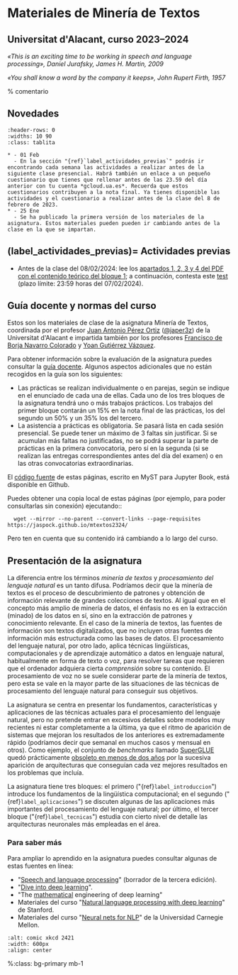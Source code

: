 
Materiales de Minería de Textos
===============================

Universitat d'Alacant, curso 2023–2024
--------------------------------------

*«This is an exciting time to be working in speech and language processing», Daniel Jurafsky, James H. Martin, 2009*

*«You shall know a word by the company it keeps», John Rupert Firth, 1957*


% comentario
 
Novedades
---------

`````{list-table}
:header-rows: 0
:widths: 10 90
:class: tablita

* - 01 Feb 
  - En la sección "{ref}`label_actividades_previas`" podrás ir encontrando cada semana las actividades a realizar antes de la siguiente clase presencial. Habrá también un enlace a un pequeño cuestionario que tienes que rellenar antes de las 23.59 del día anterior con tu cuenta *gcloud.ua.es*. Recuerda que estos cuestionarios contribuyen a la nota final. Ya tienes disponible las actividades y el cuestionario a realizar antes de la clase del 8 de febrero de 2023.
* - 25 Ene 
  - Se ha publicado la primera versión de los materiales de la asignatura. Estos materiales pueden pueden ir cambiando antes de la clase en la que se impartan.

`````

(label_actividades_previas)=
Actividades previas
-------------------

<!--
- Antes de la clase del 10/05/2023: lee los contenidos que se detallan en el apartado correspondiente a esta clase de la [página de técnicas][tecnicas] para la minería de textos; a continuación, realiza este [test][test12]  (**plazo límite: 23:59 del 09/05/2023**); termina también de comentar el notebook que empezaste en la clase anterior.

- Antes de la clase del 26/04/2023: lee los contenidos que se detallan en el apartado correspondiente a esta clase de la [página de técnicas][tecnicas] para la minería de textos; a continuación, realiza este [test][test11]  (plazo límite: 23:59 del 27/04/2023); termina también de comentar el notebook que empezaste en la clase anterior.

- Antes de la clase del 29/03/2023: lee los contenidos y visualiza los vídeos que se detallan en el apartado correspondiente a esta clase de la [página de técnicas][tecnicas] para la minería de textos; a continuación, realiza este [test][test10]  (plazo límite: 23:59 del 28/03/2023). Nota: esta clase y las siguientes serán impartidas por un profesor diferente a los de las sesiones anteriores, pero hay que realizar actividades previas como cualquier otra semana.

- Antes de la clase del 22/03/2023: lee el Tema 5 y 5.1; a continuación, contesta el siguiente test: [test][test08]  (plazo límite: 23:59 del 21/03/2023)

- P.Ev2. [Evaluación 2 (común)](https://jaspock.github.io/mtextos2223/bloque3_ev.html#entrega-2-selectiva). Apertura el 22/02/2023 - Cierre 23:59 del 29/03/2023 - Fuera de plazo hasta 05/04/23.

- Antes de la clase del 15/03/2023: lee el Tema 4; a continuación, contesta el siguiente test: [test][test07]  (plazo límite: 23:59 del 14/03/2023)

 - Antes de la clase del 08/03/2023: lee el Tema 3; a continuación, contesta el siguiente test: [test][test06]  (plazo límite: 23:59 del 07/03/2023)

- Antes de la clase del 01/03/2023: lee el Tema 2 y 2.1; a continuación, contesta estos tests: [test1][test04] y [test2][test05] (plazo límite: 23:59 del 28/02/2023)

- P.Ev1. [Evaluación 1 (común)](https://jaspock.github.io/mtextos2223/bloque3_ev.html#entrega-1-comun). Apertura el 22/02/2023 - Cierre 23:59 del 01/03/2023 - Fuera de plazo hasta 08/03/23.

- Antes de la clase del 22/02/2023: lee el [Tema  1 del bloque 2](https://jaspock.github.io/mtextos2223/bloque3_t1_aplicaciones.html); a continuación, contesta este [test][test03] (plazo límite: 23:59 horas del 21/02/2023). **IMPORTANTE:** PARA ESTA SESION SE HARÁ UNA EXCEPCIÓN Y EL PLAZO LÍMITE SERÁ: 23:59 horas del 28/02/2023

- Antes de la clase del 15/02/2023: lee los [apartados 5 y 6 del bloque 1](https://jaspock.github.io/mtextos2223/bloque1_3AnalisisSemantico.html), y luego contesta el siguiente [cuestionario][test02] (plazo límite: 23:59 horas del 14/02/2023).
-->
- Antes de la clase del 08/02/2024: lee los [apartados 1, 2, 3 y 4 del PDF con el contenido teórico del bloque 1](https://jaspock.github.io/mtextos2223/bloque1.html); a continuación, contesta este [test][test01] (plazo límite: 23:59 horas del 07/02/2024).


[test12]: https://forms.gle/qJMmKi6KGhtKDJtYA
[test11]: https://forms.gle/Eb3ZwwGxbQp88t4FA
[test10]: https://forms.gle/E1xzZHw6hzMWJaNr7
[tecnicas]: https://jaspock.github.io/mtextos2223/bloque2.html

[test08]: https://docs.google.com/forms/d/e/1FAIpQLSehp7JODgvCf0kOrAyQvF9eYhjc6SQboEc7-wPfCPB12ufdzQ/viewform
[test07]: https://docs.google.com/forms/d/e/1FAIpQLScsfrSzeMWqsAwFrYpl5zEgLOlDt9OZ0D5p8A2fN6Pyh1V3WA/viewform
[test06]: https://docs.google.com/forms/d/e/1FAIpQLScD2m7ZzwwJvkIDOVICuSy8mfE1wsvSeKaFQ3B23cftJyjYcQ/viewform
[test05]: https://docs.google.com/forms/d/e/1FAIpQLSccvm-ZXHONuDGX_Q8R1PmNWcb5eSbFde4NyX25uxPkNh4zNw/viewform
[test04]: https://docs.google.com/forms/d/e/1FAIpQLSe_n1zPl8FzhjXoF7E4ucGoOfjSm-D8HcQZ2N5dtcy-Nudsgw/viewform
[test03]: https://docs.google.com/forms/d/e/1FAIpQLSdJOREB0q6HP95Ny9GkNiKpouKESLt5aZRNDzhjezqVfIBhHA/viewform

[test02]: https://docs.google.com/forms/d/e/1FAIpQLSec_eQ4ZecmSKNrPhNbuMkfhLko149ckC2qQzFxdmOapHvp8A/viewform?usp=sf_link
[test01]: https://forms.gle/ncbWkFGCjSqXSTiX9



Guía docente y normas del curso
-------------------------------

Estos son los materiales de clase de la asignatura Minería de Textos, coordinada por el profesor [Juan Antonio Pérez Ortiz][japerez_url] ([@japer3z][japerez_twitter]) de la Universitat d'Alacant e impartida también por los profesores [Francisco de Borja Navarro Colorado][borja url] y [Yoan Gutiérrez Vázquez][yoan url]. 

Para obtener información sobre la evaluación de la asignatura puedes consultar la [guía docente][guía]. Algunos aspectos adicionales que no están recogidos en la guía son los siguientes:

[japerez_url]: https://cvnet.cpd.ua.es/curriculum-breve/es/perez-ortiz-juan-antonio/15404
[borja url]: https://cvnet.cpd.ua.es/curriculum-breve/es/navarro-colorado-francisco-de-borja/9307
[yoan url]: https://cvnet.cpd.ua.es/curriculum-breve/es/gutierrez-vazquez-yoan/49618
[japerez_twitter]: https://twitter.com/japer3z
[guía]: https://cvnet.cpd.ua.es/Guia-Docente/GuiaDocente/Index?wlengua=es&wcodasi=43459&scaca=2023-24

- Las prácticas se realizan individualmente o en parejas, según se indique en el enunciado de cada una de ellas. Cada uno de los tres bloques de la asignatura tendrá uno o más trabajos prácticos. Los trabajos del primer bloque contarán un 15% en la nota final de las prácticas, los del segundo un 50% y un 35% los del tercero.
- La asistencia a prácticas es obligatoria. Se pasará lista en cada sesión presencial. Se puede tener un máximo de 3 faltas sin justificar. Si se acumulan más faltas no justificadas, no se podrá superar la parte de prácticas en la primera convocatoria, pero sí en la segunda (si se realizan las entregas correspondientes antes del día del examen) o en las otras convocatorias extraordinarias.

El [código fuente][fuente] de estas páginas, escrito en MyST para Jupyter Book, está disponible en Github.

[fuente]: https://github.com/jaspock/mtextos2324

Puedes obtener una copia local de estas páginas (por ejemplo, para poder consultarlas sin conexión) ejecutando::

```
  wget --mirror --no-parent --convert-links --page-requisites https://jaspock.github.io/mtextos2324/
```
Pero ten en cuenta que su contenido irá cambiando a lo largo del curso.

Presentación de la asignatura
-----------------------------

La diferencia entre los términos *minería de textos* y *procesamiento del lenguaje natural* es un tanto difusa. Podríamos decir que la minería de textos es el proceso de descubrimiento de patrones y obtención de información relevante de grandes colecciones de textos. Al igual que en el concepto más amplio de minería de datos, el énfasis no es en la extracción (minado) de los datos en sí, sino en la extracción de patrones y conocimiento relevante. En el caso de la minería de textos, las fuentes de información son textos digitalizados, que no incluyen otras fuentes de información más estructurada como las bases de datos. El procesamiento del lenguaje natural, por otro lado, aplica técnicas lingüísticas, computacionales y de aprendizaje automático a datos en lenguaje natural, habitualmente en forma de texto o voz, para resolver tareas que requieren que el ordenador adquiera cierta *comprensión* sobre su contenido. El procesamiento de voz no se suele considerar parte de la minería de textos, pero esta se vale en la mayor parte de las situaciones de las técnicas de procesamiento del lenguaje natural para conseguir sus objetivos.

La asignatura se centra en presentar los fundamentos, características y aplicaciones de las técnicas actuales para el procesamiento del lenguaje natural, pero no pretende entrar en excesivos detalles sobre modelos muy recientes ni estar completamente a la última, ya que el ritmo de aparición de sistemas que mejoran los resultados de los anteriores es extremadamente rápido (podríamos decir que semanal en muchos casos y mensual en otros). Como ejemplo, el conjunto de *benchmarks* llamado [SuperGLUE][tareas] quedó prácticamente [obsoleto en menos de dos años][superglue] por la sucesiva aparición de arquitecturas que conseguían cada vez mejores resultados en los problemas que incluía.

[tareas]: https://super.gluebenchmark.com/tasks/
[superglue]: https://www.microsoft.com/en-us/research/blog/microsoft-deberta-surpasses-human-performance-on-the-superglue-benchmark/

La asignatura tiene tres bloques: el primero ("{ref}`label_introduccion`") introduce los fundamentos de la lingüística computacional; en el segundo ("{ref}`label_aplicaciones`") se discuten algunas de las aplicaciones más importantes del procesamiento del lenguaje natural; por último, el tercer bloque ("{ref}`label_tecnicas`") estudia con cierto nivel de detalle las arquitecturas neuronales más empleadas en el área. 

### Para saber más 

Para ampliar lo aprendido en la asignatura puedes consultar algunas de estas fuentes en línea:

- "[Speech and language processing][jurafsky]" (borrador de la tercera edición).
- "[Dive into deep learning][dive]".
- "The [mathematical][mathematical] engineering of deep learning"
- Materiales del curso "[Natural language processing with deep learning][stanford]" de Stanford.
- Materiales del curso "[Neural nets for NLP][neubig]" de la Universidad Carnegie Mellon.

[jurafsky]: https://web.stanford.edu/~jurafsky/slp3/
[dive]: http://d2l.ai/
[mathematical]: https://deeplearningmath.org/
[stanford]: http://web.stanford.edu/class/cs224n/
[neubig]: https://www.youtube.com/playlist?list=PL8PYTP1V4I8AkaHEJ7lOOrlex-pcxS-XV


```{image} images/tower_of_babel_xkcd_2421.png
:alt: comic xkcd 2421
:width: 600px
:align: center
```
%:class: bg-primary mb-1
